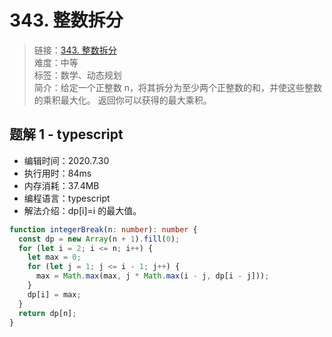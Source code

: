 # 343. 整数拆分

> 链接：[343. 整数拆分](https://leetcode-cn.com/problems/integer-break/)  
> 难度：中等  
> 标签：数学、动态规划  
> 简介：给定一个正整数 n，将其拆分为至少两个正整数的和，并使这些整数的乘积最大化。 返回你可以获得的最大乘积。

## 题解 1 - typescript

- 编辑时间：2020.7.30
- 执行用时：84ms
- 内存消耗：37.4MB
- 编程语言：typescript
- 解法介绍：dp[i]=i 的最大值。

```typescript
function integerBreak(n: number): number {
  const dp = new Array(n + 1).fill(0);
  for (let i = 2; i <= n; i++) {
    let max = 0;
    for (let j = 1; j <= i - 1; j++) {
      max = Math.max(max, j * Math.max(i - j, dp[i - j]));
    }
    dp[i] = max;
  }
  return dp[n];
}
```
